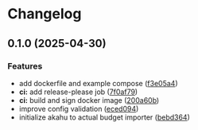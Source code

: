 # Changelog

## 0.1.0 (2025-04-30)


### Features

* add dockerfile and example compose ([f3e05a4](https://github.com/scottmckendry/akahu-actual/commit/f3e05a4f5f7d984e48141a44e856dd1427f21ed1))
* **ci:** add release-please job ([7f0af79](https://github.com/scottmckendry/akahu-actual/commit/7f0af79ef08914c980edb19b900d68a60a9f2eee))
* **ci:** build and sign docker image ([200a60b](https://github.com/scottmckendry/akahu-actual/commit/200a60b2d96a3ee2bf5fb3ad212c9f063de5d352))
* improve config validation ([eced094](https://github.com/scottmckendry/akahu-actual/commit/eced094a08895ddf9fe445f94f3c64d3bfadbd11))
* initialize akahu to actual budget importer ([bebd364](https://github.com/scottmckendry/akahu-actual/commit/bebd36422b36391c6b3008233d0c7e5b0377ec62))
